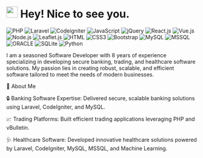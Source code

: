 <h1><img src="https://emojis.slackmojis.com/emojis/images/1531849430/4246/blob-sunglasses.gif?1531849430" width="30"/> Hey! Nice to see you.</h1>

![PHP](https://img.shields.io/badge/PHP-777BB4?style=flat-square&logo=php&logoColor=white)
![Laravel](https://img.shields.io/badge/Laravel-FF2D20?style=flat-square&logo=laravel&logoColor=white)
![Codeigniter](https://img.shields.io/badge/Codeigniter-FF2D20?style=flat-square&logo=codeigniter&logoColor=white)
![JavaScript](https://img.shields.io/badge/JavaScript-F7DF1E?style=flat-square&logo=javascript&logoColor=black)
![jQuery](https://img.shields.io/badge/jQuery-0769AD?style=flat-square&logo=jquery&logoColor=white)
![React.js](https://img.shields.io/badge/React.js-0081CB?style=flat-square&logo=react&logoColor=61DAFB)
![Vue.js](https://img.shields.io/badge/Vue.js-35495E?style=flat-square&logo=vue.js&logoColor=4FC08D)
![Node.js](https://img.shields.io/badge/Node.js-43853D?style=flat-square&logo=node.js&logoColor=white)
![Leaflet.js](https://img.shields.io/badge/Leaflet.js-199900?style=flat-square&logo=node.js&logoColor=white)
![HTML](https://img.shields.io/badge/HTML5-E34F26?style=flat-square&logo=html5&logoColor=white)
![CSS3](https://img.shields.io/badge/CSS3-1572B6?style=flat-square&logo=css3&logoColor=white)
![Bootstrap](https://img.shields.io/badge/Bootstrap-563D7C?style=flat-square&logo=bootstrap&logoColor=white)
![MySQL](https://img.shields.io/badge/MySQL-005C84?style=flat-square&logo=mysql&logoColor=white)
![MSSQL](https://img.shields.io/badge/MSSQL-005C84?style=flat-square&logo=mysql&logoColor=white)
![ORACLE](https://img.shields.io/badge/Oracle-005C84?style=flat-square&logo=mysql&logoColor=white)
![SQLite](https://img.shields.io/badge/SQLite-07405E?style=flat-square&logo=sqlite&logoColor=white)
![Python](https://img.shields.io/badge/Python-3776AB?style=flat-square&logo=python&logoColor=white)


I am a seasoned Software Developer with 8 years of experience specializing in developing secure banking, trading, and healthcare software solutions. My passion lies in creating robust, scalable, and efficient software tailored to meet the needs of modern businesses.

🌟 About Me

🔒 Banking Software Expertise: Delivered secure, scalable banking solutions using Laravel, CodeIgniter, and MySQL.

📈 Trading Platforms: Built efficient trading applications leveraging PHP and vBulletin.

🩺 Healthcare Software: Developed innovative healthcare solutions powered by Laravel, CodeIgniter, MySQL, MSSQL, and Machine Learning.

